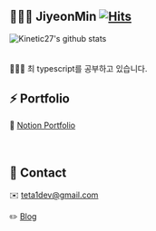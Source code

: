 ## 👩🏻‍💻 JiyeonMin [![Hits](https://hits.seeyoufarm.com/api/count/incr/badge.svg?url=https%3A%2F%2Fgithub.com%2Fichbinmin2%2Fhit-counter&count_bg=%239589D1&title_bg=%23555555&icon=&icon_color=%23E7E7E7&title=hits&edge_flat=false)](https://hits.seeyoufarm.com)
![Kinetic27's github stats](https://github-readme-stats.vercel.app/api?username=ichbinmin2&show_icons=true&theme=dark) <br/><br/><br/>
🙋🏻‍♀️ 최 typescript를 공부하고 있습니다. 

## ⚡️ Portfolio
📂 [Notion Portfolio](https://www.notion.so/Frontend-Developer-Min-Jiyeon-dfe3e06c458b4adfae57e0042351cfe1) <br/><br/><br/>

## 📌 Contact
✉️ teta1dev@gmail.com

✏️ [Blog](https://velog.io/@ichbinmin2)
